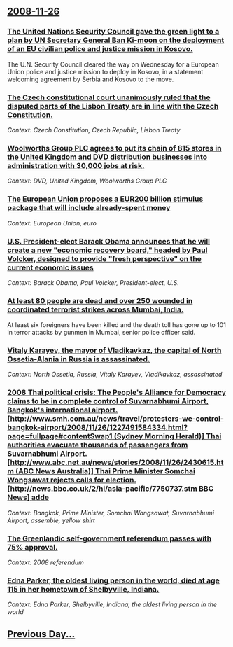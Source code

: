 ## [2008-11-26](/news/2008/11/26/index.md)

### [ The United Nations Security Council gave the green light to a plan by UN Secretary General Ban Ki-moon on the deployment of an EU civilian police and justice mission in Kosovo.](/news/2008/11/26/the-united-nations-security-council-gave-the-green-light-to-a-plan-by-un-secretary-general-ban-ki-moon-on-the-deployment-of-an-eu-civilian.md)
The U.N. Security Council cleared the way on Wednesday for a European Union police and justice mission to deploy in Kosovo, in a statement welcoming agreement by Serbia and Kosovo to the move.

### [ The Czech constitutional court unanimously ruled that the disputed parts of the Lisbon Treaty are in line with the Czech Constitution.](/news/2008/11/26/the-czech-constitutional-court-unanimously-ruled-that-the-disputed-parts-of-the-lisbon-treaty-are-in-line-with-the-czech-constitution.md)
_Context: Czech Constitution, Czech Republic, Lisbon Treaty_

### [ Woolworths Group PLC agrees to put its chain of 815 stores in the United Kingdom and DVD distribution businesses into administration with 30,000 jobs at risk. ](/news/2008/11/26/woolworths-group-plc-agrees-to-put-its-chain-of-815-stores-in-the-united-kingdom-and-dvd-distribution-businesses-into-administration-with-3.md)
_Context: DVD, United Kingdom, Woolworths Group PLC_

### [ The European Union proposes a EUR200 billion stimulus package that will include already-spent money ](/news/2008/11/26/the-european-union-proposes-a-a-200-billion-stimulus-package-that-will-include-already-spent-money.md)
_Context: European Union, euro_

### [ U.S. President-elect Barack Obama announces that he will create a new "economic recovery board," headed by Paul Volcker, designed to provide "fresh perspective" on the current economic issues ](/news/2008/11/26/u-s-president-elect-barack-obama-announces-that-he-will-create-a-new-economic-recovery-board-headed-by-paul-volcker-designed-to-provid.md)
_Context: Barack Obama, Paul Volcker, President-elect, U.S._

### [ At least 80 people are dead and over 250 wounded in coordinated terrorist strikes across Mumbai, India. ](/news/2008/11/26/at-least-80-people-are-dead-and-over-250-wounded-in-coordinated-terrorist-strikes-across-mumbai-india.md)
At least six foreigners have been killed and the death toll has gone up to 101 in terror attacks by gunmen in Mumbai, senior police officer said.

### [ Vitaly Karayev, the mayor of Vladikavkaz, the capital of North Ossetia-Alania in Russia is assassinated. ](/news/2008/11/26/vitaly-karayev-the-mayor-of-vladikavkaz-the-capital-of-north-ossetia-alania-in-russia-is-assassinated.md)
_Context: North Ossetia, Russia, Vitaly Karayev, Vladikavkaz, assassinated_

### [ 2008 Thai political crisis: The People's Alliance for Democracy claims to be in complete control of Suvarnabhumi Airport, Bangkok's international airport. [http://www.smh.com.au/news/travel/protesters-we-control-bangkok-airport/2008/11/26/1227491584334.html?page=fullpage#contentSwap1 (Sydney Morning Herald)] Thai authorities evacuate thousands of passengers from Suvarnabhumi Airport. [http://www.abc.net.au/news/stories/2008/11/26/2430615.htm (ABC News Australia)] Thai Prime Minister Somchai Wongsawat rejects calls for election. [http://news.bbc.co.uk/2/hi/asia-pacific/7750737.stm BBC News] adde](/news/2008/11/26/2008-thai-political-crisis-p-the-people-s-alliance-for-democracy-claims-to-be-in-complete-control-of-suvarnabhumi-airport-bangkok-s-intern.md)
_Context: Bangkok, Prime Minister, Somchai Wongsawat, Suvarnabhumi Airport, assemble, yellow shirt_

### [ The Greenlandic self-government referendum passes with 75% approval. ](/news/2008/11/26/the-greenlandic-self-government-referendum-passes-with-75-approval.md)
_Context: 2008 referendum_

### [ Edna Parker, the oldest living person in the world, died at age 115 in her hometown of Shelbyville, Indiana. ](/news/2008/11/26/edna-parker-the-oldest-living-person-in-the-world-died-at-age-115-in-her-hometown-of-shelbyville-indiana.md)
_Context: Edna Parker, Shelbyville, Indiana, the oldest living person in the world_

## [Previous Day...](/news/2008/11/25/index.md)

